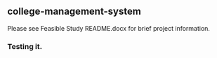 ## college-management-system
Please see Feasible Study README.docx for brief project information.

### Testing it.
